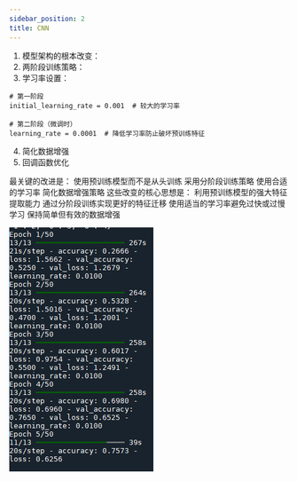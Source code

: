 ```yaml
---
sidebar_position: 2
title: CNN
---
```


1. 模型架构的根本改变：
2. 两阶段训练策略：
3. 学习率设置： 
````
# 第一阶段
initial_learning_rate = 0.001  # 较大的学习率

# 第二阶段（微调时）
learning_rate = 0.0001  # 降低学习率防止破坏预训练特征
````

4. 简化数据增强
5. 回调函数优化


最关键的改进是：
使用预训练模型而不是从头训练
采用分阶段训练策略
使用合适的学习率
简化数据增强策略
这些改变的核心思想是：
利用预训练模型的强大特征提取能力
通过分阶段训练实现更好的特征迁移
使用适当的学习率避免过快或过慢学习
保持简单但有效的数据增强

![new learning result](image.png)